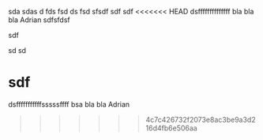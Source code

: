 sda sdas d fds fsd ds
fsd 
sfsdf
sdf
sdf
<<<<<<< HEAD
dsffffffffffffff
bla bla bla Adrian
sdfsfdsf


sdf

sd
sd

sdf
=======
dsfffffffffffsssssffff
bsa bla bla Adrian
>>>>>>> 4c7c426732f2073e8ac3be9a3d216d4fb6e506aa

